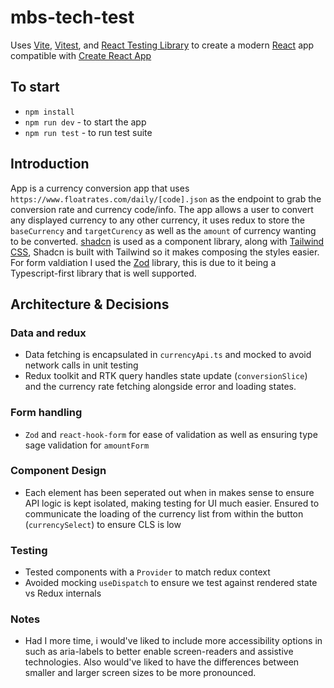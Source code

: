 # mbs-tech-test

Uses [Vite](https://vitejs.dev/), [Vitest](https://vitest.dev/), and [React Testing Library](https://github.com/testing-library/react-testing-library) to create a modern [React](https://react.dev/) app compatible with [Create React App](https://create-react-app.dev/)


## To start

- `npm install`
- `npm run dev` - to start the app
- `npm run test` - to run test suite

## Introduction
App is a currency conversion app that uses `https://www.floatrates.com/daily/[code].json` as the endpoint to grab the conversion rate and currency code/info. 
The app allows a user to convert any displayed currency to any other currency, it uses redux to store the `baseCurrency` and `targetCurency` as well as the `amount` of currency wanting to be converted.
[shadcn](https://ui.shadcn.com/) is used as a component library, along with [Tailwind CSS](https://tailwindcss.com/), Shadcn is built with Tailwind so it makes composing the styles easier. For form valdiation I used the [Zod](https://zod.dev/) library, this is due to it being a Typescript-first library that is well supported.

## Architecture & Decisions
### Data and redux
- Data fetching is encapsulated in `currencyApi.ts` and mocked to avoid network calls in unit testing
- Redux toolkit and RTK query handles state update (`conversionSlice`) and the currency rate fetching alongside error and loading states.

### Form handling
- `Zod` and `react-hook-form` for ease of validation as well as ensuring type sage validation for `amountForm`

### Component Design
- Each element has been seperated out when in makes sense to ensure API logic is kept isolated, making testing for UI much easier. Ensured to communicate the loading of the currency list from within the button (`currencySelect`) to ensure CLS is low

### Testing
- Tested components with a `Provider` to match redux context
- Avoided mocking `useDispatch` to ensure we test against rendered state vs Redux internals

### Notes
-  Had I more time, i would've liked to include more accessibility options in such as aria-labels to better enable screen-readers and assistive technologies. Also would've liked to have the differences between smaller and larger screen sizes to be more pronounced.